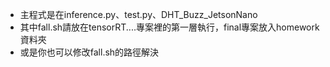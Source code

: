 - 主程式是在inference.py、test.py、DHT_Buzz_JetsonNano
- 其中fall.sh請放在tensorRT....專案裡的第一層執行，final專案放入homework資料夾
- 或是你也可以修改fall.sh的路徑解決
